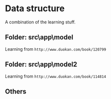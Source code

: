 # Data structure

A combination of the learning stuff.

## Folder: src\app\model 
Learning from `http://www.duokan.com/book/120799`

## Folder: src\app\model2
Learning from `http://www.duokan.com/book/114814`

## Others
